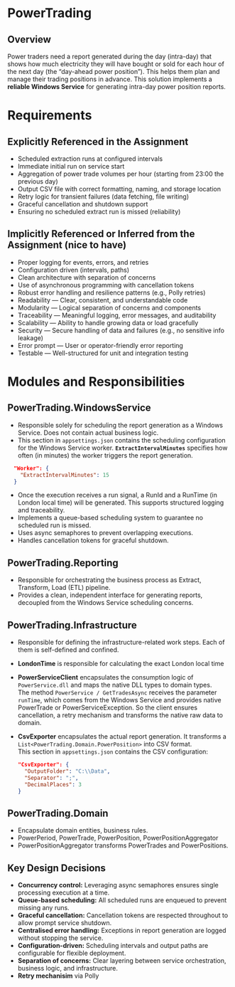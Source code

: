 # PowerTrading

## Overview

Power traders need a report generated during the day (intra-day) that shows how much electricity they will have bought or sold for each hour of the next day (the “day-ahead power position”). This helps them plan and manage their trading positions in advance.
This solution implements a **reliable Windows Service** for generating intra-day power position reports.

# Requirements

## Explicitly Referenced in the Assignment
- Scheduled extraction runs at configured intervals
- Immediate initial run on service start
- Aggregation of power trade volumes per hour (starting from 23:00 the previous day)
- Output CSV file with correct formatting, naming, and storage location
- Retry logic for transient failures (data fetching, file writing)
- Graceful cancellation and shutdown support
- Ensuring no scheduled extract run is missed (reliability)

## Implicitly Referenced or Inferred from the Assignment (nice to have)
- Proper logging for events, errors, and retries
- Configuration driven (intervals, paths)
- Clean architecture with separation of concerns
- Use of asynchronous programming with cancellation tokens
- Robust error handling and resilience patterns (e.g., Polly retries)
- Readability — Clear, consistent, and understandable code
- Modularity — Logical separation of concerns and components
- Traceability — Meaningful logging, error messages, and auditability
- Scalability — Ability to handle growing data or load gracefully
- Security — Secure handling of data and failures (e.g., no sensitive info leakage)
- Error prompt — User or operator-friendly error reporting
- Testable — Well-structured for unit and integration testing


# Modules and Responsibilities

## PowerTrading.WindowsService
- Responsible solely for scheduling the report generation as a Windows Service. Does not contain actual business logic.
- This section in `appsettings.json` contains the scheduling configuration for the Windows Service worker.
  **`ExtractIntervalMinutes`** specifies how often (in minutes) the worker triggers the report generation.
```json
  "Worker": {
    "ExtractIntervalMinutes": 15
  }
```
- Once the execution receives a run signal, a RunId and a RunTime (in London local time) will be generated. This supports structured logging and traceability.
- Implements a queue-based scheduling system to guarantee no scheduled run is missed.
- Uses async semaphores to prevent overlapping executions.
- Handles cancellation tokens for graceful shutdown.

## PowerTrading.Reporting
- Responsible for orchestrating the business process as Extract, Transform, Load (ETL) pipeline.   
- Provides a clean, independent interface for generating reports, decoupled from the Windows Service scheduling concerns.

## PowerTrading.Infrastructure
- Responsible for defining the infrastructure-related work steps. Each of them is self-defined and confined.
- **LondonTime** is responsible for calculating the exact London local time
- **PowerServiceClient** encapsulates the consumption logic of `PowerService.dll` and maps the native DLL types to domain types.  
  The method `PowerService / GetTradesAsync` receives the parameter `runTime`, which comes from the Windows Service and provides native PowerTrade or PowerServiceException.
  So the client ensures cancellation, a retry mechanism and transforms the native raw data to domain.   
- **CsvExporter** encapsulates the actual report generation. It transforms a `List<PowerTrading.Domain.PowerPosition>` into CSV format.  
  This section in `appsettings.json` contains the CSV configuration:  

  ```json
  "CsvExporter": {
    "OutputFolder": "C:\\Data",
    "Separator": ";",
    "DecimalPlaces": 3
  }
  ```



## PowerTrading.Domain 
- Encapsulate domain entities, business rules.
- PowerPeriod, PowerTrade, PowerPosition, PowerPositionAggregator
- PowerPositionAggregator transforms PowerTrades and PowerPositions. 

## Key Design Decisions

- **Concurrency control:** Leveraging async semaphores ensures single processing execution at a time.
- **Queue-based scheduling:** All scheduled runs are enqueued to prevent missing any runs.
- **Graceful cancellation:** Cancellation tokens are respected throughout to allow prompt service shutdown.
- **Centralised error handling:** Exceptions in report generation are logged without stopping the service.
- **Configuration-driven:** Scheduling intervals and output paths are configurable for flexible deployment.
- **Separation of concerns:** Clear layering between service orchestration, business logic, and infrastructure.
- **Retry mechanisim** via Polly

